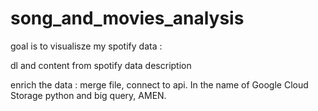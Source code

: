 # song_and_movies_analysis

goal is to visualisze my spotify data :

dl and content from spotify
data description

enrich the data : merge file, connect to api. In the name of Google Cloud Storage python and big query, AMEN.
